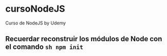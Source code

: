 # cursoNodeJS
Curso de NodeJS by Udemy

## Recuerdar reconstruir los módulos de Node con el comando ```sh npm init ```
